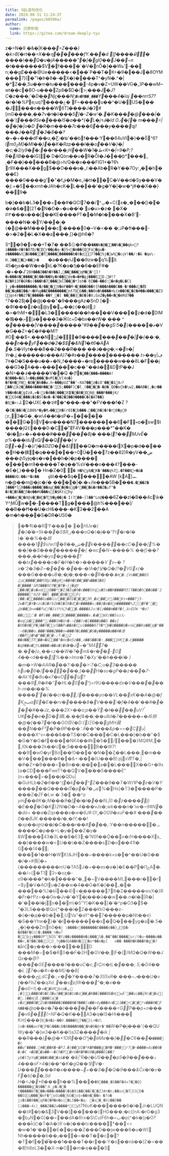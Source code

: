 ```yaml
---
title: SQL语句优化
date: 2024-08-31 11:24:37
permalink: /pages/b0596e/
author: 
  name: 沉梦听雨
  link: https://gitee.com/dream-deeply-tyu
---
```

z�>N�9 �&�|K��_�=Z���}�k>B[�rt��=X��ղ�����fY.���d[f����Ք݉�
����\��Q�u�jA�����"�[� gI0��J��~n	�t��_�����$V�f����`�V�nȬ�]��Wь'-��n;��gȻ���@Ue�����<���`P��T�K+�9���J�8OYM���7](�״I�Ϸ�8�-�X�)����T^�yN�.^�|�*Z��,5u��m�tu������̮-4p�v�Z=UW��VG�_)P��wM~ԝt��c�BO-u���Zp8�$D�/>;���J�J?_C�z���;'�D�ͅ�ǋϛ���N`�v�M��_���`Y���4�ϊoj	��nrrS7?�r�!�%P_e;uq?����ݟ�F~����u��^�U�US����J���e����W6T]����J�ʡ#[mG����,��7v�˦_�ii���5]�-Z�w'� .�K����@���|�
��'(���9Se����I5�a��*{�L�j߃ߤ�ldOފ�[�	m���=|��]�|o�D �R�m����7c���6���y�ֻ���qj!���J��R:�3�8��?�_~�+���dF��ט,�Ƹ:�ʨ'��bf���:Y��64uVI�}��Ŝ^6?_Im0ݼM]�MI��}��K�Rzp���I�ֶ�o��V�}�|�c;�2 /y9��:�� r� ��;H��W�1�ظ<K+�|=9 �P;?R�/iB�_��ìG]�D�lQòn��u�R�ȪI�J���þ*���_ ,�F��)�����B�@>h/Q��x���FlG1*�?6Ϟ r9X���X��g$��O���s�_/:��Ab�R�Y��7Ѹ:ݛ��h���E}����0����g'�"�fڨ�M�e_I�tt��۫C�V��d�Sy���V��(̦:+�5��xrnh�JAh�cK�L����'�g�Y�[�w�^j#��X��}��9�

b�]��b�L3���+��#�QCI7��/^ݒ�+C{x�_���[)���ӥ�&�[2T�N�D�~�u��ݴ� u�u>�z� �X�
Բ߂���x���[��KE����PT��M�t����X�B'-����N�:�Y/��֣�;�{�@��M�����c:����\0�~V�<���;ذP�ft ���-�>�2��L�X��a���,[}�@h6�?

S^�9�v��+T�7���$۞�\#��`���k�@���%���qk>?i����>X�t�07D/�Dr��p�q-�}5<�m��{QFo݌�gu�-Ժ�����&t�U����T����������b�t�z7?��%j�w%�cӽV!��/:�G
�qo\-H.J���>��>�	`�a���ŗiJ��9zw�q%ձ	45�Ϧs��W�e�kL�?K�a�5̥��6��EF#�
.�+��J'`2DX���I��h�Y��J,�����qM��'l!�v���4������[��d��Ny�n��Gēe�=�#�дj���EO.W!?�Z�R13F�GR�s(���h�7���kČǮ���*Jsh� ŖI��~��d:�n�g�L�C1}_p�=���������/�/���V�ѝF��M~����O��t{h���A���C��-�!���z�㼲 ���q��I��/~�H%g��E��������nt7UG��;��0o�%����+և(m��O��2�#��o����Z3qn4r��27������-��Y_�]
����}�Ε�]�VߑGxZ�ұ��<��mRd7��
`^7��2$j��@j���"�9���gAz�SnD[�-�Фl���z�q@y�پ��j:{��jd;}�>�!hM+��L3�����l��h����V����z�d�DIM�悔��ޔ[a����3�Ӝ{c+D�bx��rW�
���
^	�_�����|V���������"#9����gS:5�{��_���ޘ�V�G��Z<�E�#��Mٲ?#O:��$=.���Nݹڙ]��9����_�����ۖ�|�{��:�,��n��yF��d�2�$$�&N1�Ԟ6�AA�.S�VIyt���B��2���R��� ��ܪ��g�;<�n�|Уr�.j,������s���A}7�#s����_���������.t>��yڢ|ߦ7�D�S���u��+�N_f����+�re�����w���8L�F��j��G3�՘A��+������c��꭛��á�&DtP��J �N>��߃�����V��Q�{f`�ׅ��{���=����A!�3���=�£Ll<��ȿ����vM[�V[4o�}�f�H�ҮW_�O��k��w.h~���pUZ^��'~Xm7��z�iO'���1ޤ4?�͍�\k2����4���H���'S;�ۜ��F)�l_(����-�@�_QO�o{k�\w2,��AB�|,�c҂��V��m�&�gIzΑ,=�:z�d��|���X좙��8�O6@_���F���jK/�CO4����i�1�Sl�e�-�?��2�I��9����C�{�AT��}�5�>:`J.\D�UX(.��˒z#�^���އ��"�FV���f�Z ?�`I���)�1B0b*�y�Mޛ��X�(r0I�b� ��.��8�|�!�r0�y0	`r_3�G�܆�w\4��t�sP�+������G�޹ǒV�w����N7��������6�Fބѻ�sw$t����jQꘉ���0:�C�ͣ"ɆF4Vޯ���p���*"��K� '�i�_p+�+����#������Bj� ���(?��MJvЁ�	p%���idJxQ/��Q��( v\D+�>�}/'j�&DZO��&!_��Q�m��ͨ��lX�p�d�����H��貏�q������\=0Ũ���7z��82)R�yV��ض
���փ5yɉq�s�v���h�(�p���� ����m9�����T�q��%sV���o���4?���-�E�[,)����Hn�Z�0 `� H�%yƦ� K�'���q%7.�T��N+�&� ����UQ: ��c*�c��	g`b\���$q�����AW	[kA]ܚ.n�@��m@�jc�/� ����|�:�+/le���5B���`�.���Z� ]���*lX���s������ap���@�sg�ˣ���&�r��Z�ٹf"�	�(��S��͋5�e��#U���s{�$Ktihy+���e��Ȣ@s��W�T9�ջ��j�٠I(?��~]l��"Ln@�`��6 Z��zl�B��4c\k�Y^̥MŮְw��-����Tg����@h%�����|/��B��Ħ��U�cH&���-�K2��2��A �m�h��͔��S�DR�US0�
>��ޫ죅��RʳF��̞���*HUe�)	�{�ͤ�<5k ���S$Rٸ���oQ�\�j��"Ft�r�l�	\�`��%��姟����1$v/wՈ�8��ش�k������cC���[%� ��|��S��������\�{
�wc�N~����%	��f}��?���٫��һ�yo�g���?��tx����o�F�H�h�>�����Ұv~�	?x�'2�3�Ƨ~������-�!A�f냫�Q�]?�VGx{�
���G����uB�;�j�;���<�R���.`�m�.{Vn����B3ۀa������M枕p|��g8+��9�C����%���Ι�B}�����'&M3���9CP��T�~}j�ԬY	��d��s�xmjB� �*�I3�Iq�9�c���SVqs�5ʦ��K����M3)T��Q�h��G��'2�����"A20'��l
ީ����O�SFc{��;�����G±��Ѡ/���ŮI���3R_�x��rJ��Ks+���Tj3-׃2w�f�Y�<zc�1�rb2W�I�IK�d�>�����=;��}�e�Αm������%J|ެ�F�'�	 Ԫ��b=m��fwf�Jit%%%ٓ��.����AJu!�{z���m��f�(,A>EՄW
*�o?��L߫� �ؕR(��_���5���������x.�ܙ�WX/��5ssⲬ-�eq&����";���SW�U>�-~E��)n�[����Ա��D ��x}�O0�0�P�j��T�v5��Pϭ��A�Cv1����87T�*W�U����@�>n&��Ke��q�"��:~8�@��o.���?���Z���n=���f�L����S�y�����œ��#�澮r��Fj�%�^���׼�-;fޚ�jZ
��d��TF��<�&��"�mc�e5z ��,x��S��O�:.���X#�ޛ����� �q0��o�YL����>��x�(�V�`�J~�"M4ͅ7� �.��[o_��<z��W�?�m&�r��-O	4��<d���]%��>lma�T�Xyՙ� �h���l� }�m�>W�AAR���?:���>:7�C;u�3�����	hu�6�/�����;]��H�so�gP��z���7-�Ak'6�8u�ĸ7�eO�Ա?���9,R�#�" �HL�0�^j=r*9U����d*x�V������h-m��i��%����'�(� �cr��,!����yo��VL��xK��A�@�fKﰠaE�E��ּrv�����8�V���:�f�4��'��#����#��Jz_���2X>��o;p�� Ŷ:�t����uV?̚U#��e�D�頑L�.��f&��;��u8d�7�����+�˨6掭�@�[��7�!��GO@{�D:{)Ξ0��gMH蔵��N��F³�P�ϴP���՚.ꎠ��^���&p�==�Cu*|����X^v=���&��TS�t�C����C�L���[�b��"�$�G�Y�G�f����NK4��# k�5�/���}MQ#M,�,l0k���2k��U�;5����B��W7!��9�w0�yrBσ��!0���'�N��Ȥ��L���;�m���V������#��&+:���)U���B!:pjxWͣT�,|�#�Z*�B���<�Bn��;���a��L���X��G+�9x}a�CD���FweT?��QV��۫��5����E"(n+���=���j�QDu|�GuHLb�*2�6��^(�k��^Z���9��T�WՌP�e�V�Y������Q����Ɠ�p�ݡ�7s*%� Hs]�T3�ު����P����Z�ZҒ�Lw� 3�	��^*ѻym��6K�;M���9�[�i�l���h҇L|0:�z����ϳ}�E���G�K}2NI�D�~4���vJs�;wk���n�'iw�~9#N��dò+	��a�Zqs���s�w�6J#:O!ݛ�OG9�xuF��#
�ֽ����
0��BJK.�����/�,�IY;��!�xp��aԨz��֧I�C���r��#���,:Y��n�*�����ݖ����C�p��+L�y���Z�y�&W���43�3L��$�E3;�'N0f��Ǭ��x�/H����Xs_��[����w�<U��\��Z����sD�o� �41I� G��14�; ����1��H�WK}&JH��~����k×s��^��U�G���/�>#䘮|�+{���������mU�TA5J�+��es�a�]�E��P�ԤݘA�.��/={�T1
ʡ>�oʐ�-e9�i���*�k�����"�_�~V����ML���r��r~$y�V�AOlu�Z��w�4��G�K�[��_��	�����%]�kĪ��4)<�͈�����78�Z�����wxX�}R�Fr�ՒPz=��0w�Jv�'�Y�j���ū��w��.n�l�|R�|�'�׷��l�jx��m\�5"Y[�K��[�ʿ�^p�O3�$�
"�3L5���单Qo{*���i�Z���k͡xO���z-�{�r�д��b��;UVa"�aY^��7�����ҏ�Nt��e}�S��Yhw�}�'�ߊ�������x�Q���yg�a�.5�_�}���Zmn0�`�j\����r�������Ɛ����ņ��}ڶ똅�-�Ǽ��F�Cn)�;����_Կ�w?�2bjy���UP^N3S՟�Yz��z�����W�i���S�.��^��C����ur/t�u~����o����<,�?��]��)J_?g��dQA��H��o*��x�p[	e����� N�K���h�g�?�`ån[�y���>�����D	���M�~�$�R0��F�2H�GV��;l֤F�(*}MQ�Q�W��JQx��@?����GE����1���uC�c;rҪm�tL����;.5;�D4���L	]7�u�#=��M[/��B|����خjj,dC�.;+��Y����7�3S5xR� ���~ފ���U�v{��FbZ��qXd܆��sp]W���"�;�x���e0=!L�+`��VR$nz�ڀ;�|L���O�S�էZ�w]���$�ǅ�o��ٶ�K��]���BE�mwǞ��ui��ȳN\��u�.)��mÅ.���Ca໻� v�z���O�Zo�X�����2����N�f���[o��>4y��� A>�ȋ1��+��*x���0�FN��`�@q��e�7��)������F����<GP��p+o����v6�(=NF�Q�K�*�A3�q�lS�Hi���Knt[���(`8�4�z~��V.����h7��]L+�U\
}o�˃���avF�P�ѽ���cB�8����N���Կ�9�@r�'�ۜ�`W�P�j���'{��QUWy��"�]w3��K��!)a3Z��_���ik
|��R���)꬧�@�*1OR޼��Oˢ۪j�ӫMa��]�׬�C6���`�����c��w^����.#���K�~�PJ. �)��UI�*K�M���g֐�M�ʳ���jr?�~����=Ac��6��;�C
<�D��a��~~�Ch�P�<O�K�M�U8�g���D1��?yb�lTpYq����U���s&�`�	�&|'R�{�US���p5�9ذ���*��	���4sF>4�)��^�K�gQ��밫V�-U������*#�x����~+��3��Q�9���&Ċx�I�v�F�b[��,Sd
H�<J�*6�� _�h��%���`�9���_�5��F�4x?��Q}������g�$��߰6_p�:��t�����W7���v���u����l�$�9i��C��[��ZJ#n�n;��sn�7CòO�	��SQɋ����eF�"oOa��6G�v$=��m���n
�?o�
jz�1��9��qR�{�M�e�o|�L5��<�q-	�s�_�Vi��3��[i���~4c|_���Z��2w����*C `yt7NiuK�������6�I�Jr�LUQN��)#�b̩�&3V��]�����}HG���;�c(]nA:�rG�g3�bܕN�G|��=��dA�Rrx�S\CuIF6h�=ب�p(^�k�}j�O?���ǩ)Ը�T�A�}9`o�(���tc����*��<<�w�1�'���E��p��Z���O��jw���6�u�W(
Nɦ�����b��ݚ���=��T��c�?�T�f��͡���1����T��r��:Y�s��nâ��\]Z�<���畍h8eLȜ��X-n�O�m�ҿ���S